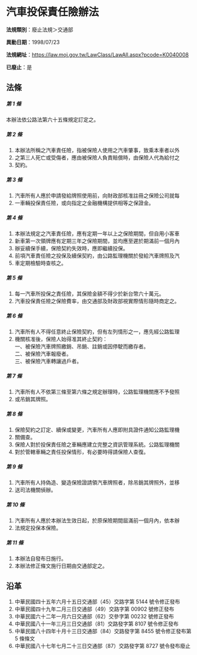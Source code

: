 # 汽車投保責任險辦法

**法規類別**：廢止法規＞交通部

**異動日期**：1998/07/23  

**法規網址**：https://law.moj.gov.tw/LawClass/LawAll.aspx?pcode=K0040008

**已廢止**：是



## 法條
##### 第 1 條
本辦法依公路法第六十五條規定訂定之。

##### 第 2 條
1. 本辦法所稱之汽車責任險，指被保險人使用之汽車肇事，致乘本車者以外
1. 之第三人死亡或受傷者，應由被保險人負責賠償時，由保險人代為給付之
1. 契約。

##### 第 3 條
1. 汽車所有人應於申請發給牌照使用前，向財政部核准註冊之保險公司就每
1. 一車輛投保責任險，或向指定之金融機構提供相等之保證金。

##### 第 4 條
1. 本辦法規定之汽車責任險，應有定期一年以上之保險期間，但自用小客車
1. 新車第一次領牌應有定期三年之保險期間，並均應至遲於期滿前一個月內
1. 辦妥續保手續，保險契約失效時，應即繼續投保。
1. 前項汽車責任險之投保及續保契約，由公路監理機關於發給汽車牌照及汽
1. 車定期檢驗時查核之。

##### 第 5 條
1. 每一汽車所投保之責任險，其保險金額不得少於新台幣六十萬元。
1. 汽車投保責任險之保險費率，由交通部及財政部視實際情形隨時商定之。

##### 第 6 條
1. 汽車所有人不得任意終止保險契約，但有左列情形之一，應先經公路監理
1. 機關核准後，保險人始得准其終止契約：  
一、被保險汽車牌照繳銷、吊銷、註銷或因停駛而繳存者。  
二、被保險汽車報廢者。  
三、被保險汽車轉讓過戶者。

##### 第 7 條
1. 汽車所有人不依第三條至第六條之規定辦理時，公路監理機關應不予發照
1. 或吊銷其牌照。

##### 第 8 條
1. 保險契約之訂定、續保或變更，汽車所有人應即附具證件通知公路監理機
1. 關備查。
1. 保險人對於投保責任險之車輛應建立完整之資訊管理系統。公路監理機關
1. 對於管轄車輛之責任投保情形，有必要時得請保險人查復。

##### 第 9 條
1. 汽車所有人持偽造、變造保險證請領汽車牌照者，除吊銷其牌照外，並移
1. 送司法機關偵辦。

##### 第 10 條
1. 汽車所有人應於本辦法生效日起，於原保險期間屆滿前一個月內，依本辦
1. 法規定投保本保險。

##### 第 11 條
1. 本辦法自發布日施行。
1. 本辦法修正條文施行日期由交通部定之。

## 沿革
1. 中華民國四十五年六月十五日交通部（45）交路字第 5144 號令修正發布
1. 中華民國四十九年二月三日交通部（49）交路字第 00902  號修正發布
1. 中華民國六十二年一月六日交通部（62）交參字第 00232  號修正發布
1. 中華民國八十一年三月三日交通部（81）交路發字第 8107 號令修正發布
1. 中華民國八十四年十月十三日交通部（84）交路發字第 8455 號令修正發布第 5  條條文
1. 中華民國八十七年七月二十三日交通部（87）交路發字第 8727 號令發布廢止

